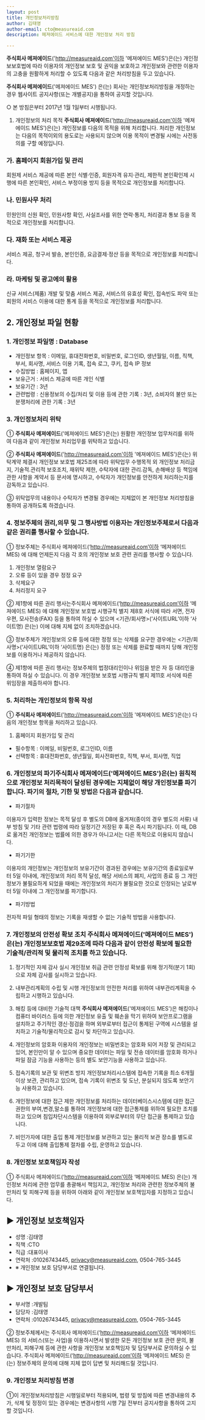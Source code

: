 ```yaml
---
layout: post
title: 개인정보처리방침
author: 김태영
author-email: cto@measureaid.com
description: 메져에이드 서비스에 대한 개인정보 처리 방침

---
```


**주식회사 메져에이드**('http://measureaid.com'이하 '메져에이드 MES')은(는) 개인정보보호법에 따라 이용자의 개인정보 보호 및 권익을 보호하고 개인정보와 관련한 이용자의 고충을 원활하게 처리할 수 있도록 다음과 같은 처리방침을 두고 있습니다.


**주식회사 메져에이드**('메져에이드 MES') 은(는) 회사는 개인정보처리방침을 개정하는 경우 웹사이트 공지사항(또는 개별공지)을 통하여 공지할 것입니다.



○ 본 방침은부터 2017년 1월 1일부터 시행됩니다.




1. 개인정보의 처리 목적 **주식회사 메져에이드**('http://measureaid.com'이하 '메져에이드 MES')은(는) 개인정보를 다음의 목적을 위해 처리합니다. 처리한 개인정보는 다음의 목적이외의 용도로는 사용되지 않으며 이용 목적이 변경될 시에는 사전동의를 구할 예정입니다.



### 가. 홈페이지 회원가입 및 관리



회원제 서비스 제공에 따른 본인 식별·인증, 회원자격 유지·관리, 제한적 본인확인제 시행에 따른 본인확인, 서비스 부정이용 방지 등을 목적으로 개인정보를 처리합니다.




### 나. 민원사무 처리

민원인의 신원 확인, 민원사항 확인, 사실조사를 위한 연락·통지, 처리결과 통보 등을 목적으로 개인정보를 처리합니다.


### 다. 재화 또는 서비스 제공

서비스 제공, 청구서 발송, 본인인증, 요금결제·정산 등을 목적으로 개인정보를 처리합니다.


### 라. 마케팅 및 광고에의 활용

신규 서비스(제품) 개발 및 맞춤 서비스 제공, 서비스의 유효성 확인, 접속빈도 파악 또는 회원의 서비스 이용에 대한 통계 등을 목적으로 개인정보를 처리합니다.




## 2. 개인정보 파일 현황

### 1. 개인정보 파일명 : Database
- 개인정보 항목 : 이메일, 휴대전화번호, 비밀번호, 로그인ID, 생년월일, 이름, 직책, 부서, 회사명, 서비스 이용 기록, 접속 로그, 쿠키, 접속 IP 정보
- 수집방법 : 홈페이지, 앱
- 보유근거 : 서비스 제공에 따른 개인 식별
- 보유기간 : 3년
- 관련법령 : 신용정보의 수집/처리 및 이용 등에 관한 기록 : 3년, 소비자의 불만 또는 분쟁처리에 관한 기록 : 3년




### 3. 개인정보처리 위탁

① **주식회사 메져에이드**('메져에이드 MES')은(는) 원활한 개인정보 업무처리를 위하여 다음과 같이 개인정보 처리업무를 위탁하고 있습니다.

② **주식회사 메져에이드**('http://measureaid.com'이하 '메져에이드 MES')은(는) 위탁계약 체결시 개인정보 보호법 제25조에 따라 위탁업무 수행목적 외 개인정보 처리금지, 기술적․관리적 보호조치, 재위탁 제한, 수탁자에 대한 관리․감독, 손해배상 등 책임에 관한 사항을 계약서 등 문서에 명시하고, 수탁자가 개인정보를 안전하게 처리하는지를 감독하고 있습니다.

③ 위탁업무의 내용이나 수탁자가 변경될 경우에는 지체없이 본 개인정보 처리방침을 통하여 공개하도록 하겠습니다.


### 4. 정보주체의 권리,의무 및 그 행사방법 이용자는 개인정보주체로서 다음과 같은 권리를 행사할 수 있습니다.

① 정보주체는 주식회사 메져에이드(‘http://measureaid.com’이하 ‘메져에이드 MES) 에 대해 언제든지 다음 각 호의 개인정보 보호 관련 권리를 행사할 수 있습니다.
1. 개인정보 열람요구
2. 오류 등이 있을 경우 정정 요구
3. 삭제요구
4. 처리정지 요구

② 제1항에 따른 권리 행사는주식회사 메져에이드(‘http://measureaid.com’이하 ‘메져에이드 MES) 에 대해 개인정보 보호법 시행규칙 별지 제8호 서식에 따라 서면, 전자우편, 모사전송(FAX) 등을 통하여 하실 수 있으며 <기관/회사명>(‘사이트URL’이하 ‘사이트명) 은(는) 이에 대해 지체 없이 조치하겠습니다.

③ 정보주체가 개인정보의 오류 등에 대한 정정 또는 삭제를 요구한 경우에는 <기관/회사명>(‘사이트URL’이하 ‘사이트명) 은(는) 정정 또는 삭제를 완료할 때까지 당해 개인정보를 이용하거나 제공하지 않습니다.

④ 제1항에 따른 권리 행사는 정보주체의 법정대리인이나 위임을 받은 자 등 대리인을 통하여 하실 수 있습니다. 이 경우 개인정보 보호법 시행규칙 별지 제11호 서식에 따른 위임장을 제출하셔야 합니다.



### 5. 처리하는 개인정보의 항목 작성

① **주식회사 메져에이드**('http://measureaid.com'이하 '메져에이드 MES')은(는) 다음의 개인정보 항목을 처리하고 있습니다.

1. 홈페이지 회원가입 및 관리
- 필수항목 : 이메일, 비밀번호, 로그인ID, 이름
- 선택항목 : 휴대전화번호, 생년월일, 회사전화번호, 직책, 부서, 회사명, 직업




### 6. 개인정보의 파기**주식회사 메져에이드**('메져에이드 MES')은(는) 원칙적으로 개인정보 처리목적이 달성된 경우에는 지체없이 해당 개인정보를 파기합니다. 파기의 절차, 기한 및 방법은 다음과 같습니다.

- 파기절차

이용자가 입력한 정보는 목적 달성 후 별도의 DB에 옮겨져(종이의 경우 별도의 서류) 내부 방침 및 기타 관련 법령에 따라 일정기간 저장된 후 혹은 즉시 파기됩니다. 이 때, DB로 옮겨진 개인정보는 법률에 의한 경우가 아니고서는 다른 목적으로 이용되지 않습니다.

- 파기기한

이용자의 개인정보는 개인정보의 보유기간이 경과된 경우에는 보유기간의 종료일로부터 5일 이내에, 개인정보의 처리 목적 달성, 해당 서비스의 폐지, 사업의 종료 등 그 개인정보가 불필요하게 되었을 때에는 개인정보의 처리가 불필요한 것으로 인정되는 날로부터 5일 이내에 그 개인정보를 파기합니다.

- 파기방법

전자적 파일 형태의 정보는 기록을 재생할 수 없는 기술적 방법을 사용합니다.



### 7. 개인정보의 안전성 확보 조치 **주식회사 메져에이드**('메져에이드 MES')은(는) 개인정보보호법 제29조에 따라 다음과 같이 안전성 확보에 필요한 기술적/관리적 및 물리적 조치를 하고 있습니다.

1. 정기적인 자체 감사 실시
개인정보 취급 관련 안정성 확보를 위해 정기적(분기 1회)으로 자체 감사를 실시하고 있습니다.

2. 내부관리계획의 수립 및 시행
개인정보의 안전한 처리를 위하여 내부관리계획을 수립하고 시행하고 있습니다.

3. 해킹 등에 대비한 기술적 대책
**주식회사 메져에이드**('메져에이드 MES')은 해킹이나 컴퓨터 바이러스 등에 의한 개인정보 유출 및 훼손을 막기 위하여 보안프로그램을 설치하고 주기적인 갱신·점검을 하며 외부로부터 접근이 통제된 구역에 시스템을 설치하고 기술적/물리적으로 감시 및 차단하고 있습니다.

4. 개인정보의 암호화
이용자의 개인정보는 비밀번호는 암호화 되어 저장 및 관리되고 있어, 본인만이 알 수 있으며 중요한 데이터는 파일 및 전송 데이터를 암호화 하거나 파일 잠금 기능을 사용하는 등의 별도 보안기능을 사용하고 있습니다.

5. 접속기록의 보관 및 위변조 방지
개인정보처리시스템에 접속한 기록을 최소 6개월 이상 보관, 관리하고 있으며, 접속 기록이 위변조 및 도난, 분실되지 않도록 보안기능 사용하고 있습니다.

6. 개인정보에 대한 접근 제한
개인정보를 처리하는 데이터베이스시스템에 대한 접근권한의 부여,변경,말소를 통하여 개인정보에 대한 접근통제를 위하여 필요한 조치를 하고 있으며 침입차단시스템을 이용하여 외부로부터의 무단 접근을 통제하고 있습니다.

7. 비인가자에 대한 출입 통제
개인정보를 보관하고 있는 물리적 보관 장소를 별도로 두고 이에 대해 출입통제 절차를 수립, 운영하고 있습니다.




### 8. 개인정보 보호책임자 작성


① 주식회사 메져에이드(‘http://measureaid.com’이하 ‘메져에이드 MES) 은(는) 개인정보 처리에 관한 업무를 총괄해서 책임지고, 개인정보 처리와 관련한 정보주체의 불만처리 및 피해구제 등을 위하여 아래와 같이 개인정보 보호책임자를 지정하고 있습니다.

▶ 개인정보 보호책임자
---
- 성명 :김태영
- 직책 :CTO
- 직급 :대표이사
- 연락처 :01026743445, privacy@measureaid.com, 0504-765-3445
- ※ 개인정보 보호 담당부서로 연결됩니다.

▶ 개인정보 보호 담당부서
---
- 부서명 :개발팀
- 담당자 :김태영
- 연락처 :01026743445, privacy@measureaid.com, 0504-765-3445

② 정보주체께서는 주식회사 메져에이드(‘http://measureaid.com’이하 ‘메져에이드 MES) 의 서비스(또는 사업)을 이용하시면서 발생한 모든 개인정보 보호 관련 문의, 불만처리, 피해구제 등에 관한 사항을 개인정보 보호책임자 및 담당부서로 문의하실 수 있습니다. 주식회사 메져에이드(‘http://measureaid.com’이하 ‘메져에이드 MES) 은(는) 정보주체의 문의에 대해 지체 없이 답변 및 처리해드릴 것입니다.



### 9. 개인정보 처리방침 변경

①이 개인정보처리방침은 시행일로부터 적용되며, 법령 및 방침에 따른 변경내용의 추가, 삭제 및 정정이 있는 경우에는 변경사항의 시행 7일 전부터 공지사항을 통하여 고지할 것입니다.
